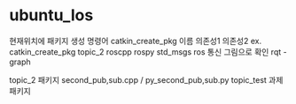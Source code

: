 # ubuntu_los

현재위치에 패키지 생성 명령어 catkin_create_pkg 이름 의존성1 의존성2
ex. catkin_create_pkg topic_2 roscpp rospy std_msgs
ros 통신 그림으로 확인 rqt -graph 

topic_2 패키지 second_pub,sub.cpp / py_second_pub,sub.py
topic_test 과제 패키지
